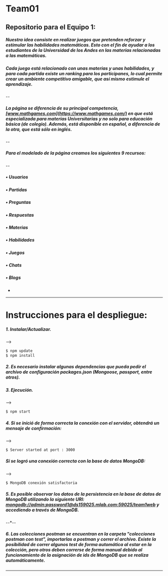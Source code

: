 # Team01
## Repositorio para el Equipo 1:
##### Nuestra idea consiste en realizar juegos que pretenden reforzar y estimular las habilidades matemáticas. Esto con el fin de ayudar a los estudiantes de la Universidad de los Andes en las materias relacionadas a las matemáticas. 
##### Cada juego está relacionado con unas materias y unas habilidades, y para cada partida existe un ranking para los participanes, lo cual permite crear un ambiente competitivo amigable, que así mismo estimule el aprendizaje.
--
##### La página se diferencia de su principal competencia, [www.mathgames.com](https://www.mathgames.com/) en que está especializada para materias Universitarias y no solo para educación básica (de colegio). Además, está disponible en español, a diferencia de la otra, que está sólo en inglés.
--
##### Para el modelado de la página creamos los siguientes 9 recursos:
--
##### •	Usuarios
##### •	Partidas
##### •	Preguntas
##### •	Respuestas
##### •	Materias
##### •	Habilidades
##### •	Juegos
##### •	Chats
##### •	Blogs
-
---
# Instrucciones para el despliegue:
##### 1. Instalar/Actualizar.
-->
```sh
$ npm update
$ npm install
```
##### 2. Es necesario instalar algunas dependencias que pueda pedir el archivo de configuración packages.json (Mongoose, passport, entre otros).
##### 3. Ejecución.
-->
```sh
$ npm start
```
##### 4. Si se inició de forma correcta la conexión con el servidor, obtendrá un mensaje de confirmación:
-->
```sh
$ Server started at port : 3000
``` 
##### Si se logró una conexión correcta con la base de datos MongoDB:
-->
```sh
$ MongoDB conexión satisfactoria
``` 
##### 5. Es posible observar los datos de la persistencia en la base de datos de MongoDB utilizando la siguiente URI: [mongodb://admin:password1@ds159025.mlab.com:59025/team1web](mongodb://admin:password1@ds159025.mlab.com:59025/team1web) y accediendo a través de MongoDB.
--*--
##### 6. Las colecciones postman se encuentran en la carpeta "colecciones postman con test", importarlas a postman y correr el archivo. Existe la posibilidad de correr algunos test de forma automática al estar en la colección, pero otros deben correrse de forma manual debido al funcionamiento de la asignación de ids de MongoDB que se realiza automáticamente.
---
